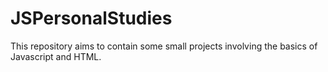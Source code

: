 # JSPersonalStudies
This repository aims to contain some small projects involving the basics of Javascript and HTML.
